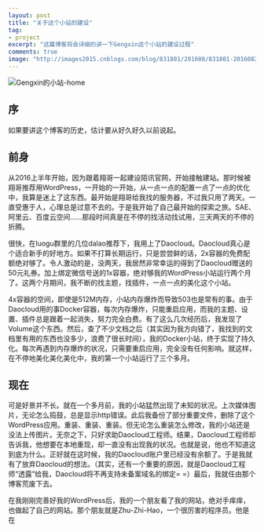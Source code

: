 ```yaml
---
layout: post
title: "关于这个小站的建设"
tag:
- project
excerpt: "这篇博客将会详细的讲一下Gengxin这个小站的建设过程"
comments: true
image: "http://images2015.cnblogs.com/blog/831801/201608/831801-20160825080336089-1712076279.png"
---
```

![Gengxin的小站-home](http://images2015.cnblogs.com/blog/831801/201608/831801-20160825080336089-1712076279.png)

## 序
如果要讲这个博客的历史，估计要从好久好久以前说起。

## 前身
从2016上半年开始，因为跟着翔哥一起建设陌讯官网，开始接触建站。那时候被翔哥推荐用WordPress，一开始的一开始，从一点一点的配置一点了一点的优化中，我算是迷上了这东西。最开始是翔哥给我找的服务器，不过我只用了两天。一直受惠于人，心理总是过意不去的。于是我开始了自己最开始的探索之旅。SAE、阿里云、百度云空间……那段时间真是在不停的找活动找试用，三天两天的不停的折腾。

很快，在luogu群里的几位dalao推荐下，我用上了Daocloud。Daocloud真心是个适合新手的好地方。如果不打算长期运行，只是尝尝鲜的话，2x容器的免费配额绝对够了。令人激动的是，没两天，我居然非常幸运的得到了Daocloud赠送的50元礼券。加上绑定微信号送的1x容器，绝对够我的WordPress小站运行两个月了。这两个月期间，我不断的找主题，找插件，一点一点的美化这个小站。

4x容器的空间，即使是512M内存，小站内存爆炸而导致503也是常有的事。由于Daocloud用的事Docker容器，每次内存爆炸，只能重启应用，而我的主题、设置、插件总是跟着一起消失，努力完全白费。有了这么几次经历后，我发现了Volume这个东西。然后，查了不少文档之后（其实因为我方向错了，我找到的文档里有用的东西也没多少，浪费了很长时间），我的Docker小站，终于实现了持久化。每次再遇到内存爆炸的状况，只需要重启应用，完全没有任何影响。就这样，在不停地美化美化美化中，我的第一个小站运行了三个多月。

## 现在
可是好景并不长。就在一个多月前，我的小站猛然出现了未知的状况。上次媒体图片，无论怎么捣鼓，总是显示http错误。此后我备份了部分重要文件，删除了这个WordPress应用。重装、重装、重装。但无论怎么重装怎么修改，我的小站还是没法上传图片。无奈之下，只好求助Daocloud工程师。结果，Daocloud工程师却告诉我，他想要在本地重现，却一直没有出现我的状况。也就是说，他也不知道这到底为什么。正好就在这时候，我的Daocloud账户里已经没有余额了。于是我就有了放弃Daocloud的想法。（其实，还有一个重要的原因，就是Daocloud工程师“透露”给我，Daocloud将不再支持未备案域名的绑定= =）最后，我就任由那个博客荒废下去。

在我刚刚完善好我的WordPress后，我的一个朋友看了我的网站，绝对手痒痒，也做起了自己的网站。那个朋友就是Zhu-Zhi-Hao，一个很厉害的程序员。他是在
